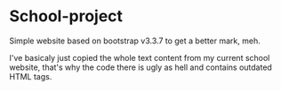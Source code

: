 # School-project
Simple website based on bootstrap v3.3.7 to get a better mark, meh. 

I've basicaly just copied the whole text content from my current school website, that's why the code there is ugly as hell and contains outdated HTML tags. 
